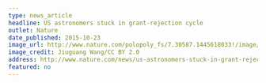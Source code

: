 ```yaml
---
type: news_article
headline: US astronomers stuck in grant-rejection cycle
outlet: Nature
date_published: 2015-10-23
image_url: http://www.nature.com/polopoly_fs/7.30587.1445618033!/image/1.18631.jpg_gen/derivatives/landscape_630/1.18631.jpg
image_credit: Jiuguang Wang/CC BY 2.0
address: http://www.nature.com/news/us-astronomers-stuck-in-grant-rejection-cycle-1.18631
featured: no
---
```

